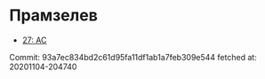 # Прамзелев
- [27: AC](27.md)

Commit: 93a7ec834bd2c61d95fa11df1ab1a7feb309e544
 fetched at: 20201104-204740
